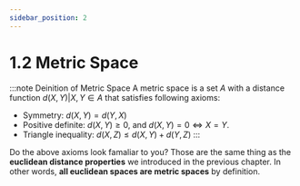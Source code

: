 ```yaml
---
sidebar_position: 2
---
```


# 1.2 Metric Space
:::note Deinition of Metric Space
A metric space is a set $A$ with a distance function $d(X,Y)|X,Y \in A$ that satisfies following axioms:
- Symmetry: $d(X,Y) = d(Y,X)$
- Positive definite: $d(X,Y) \geq 0$, and $d(X,Y) = 0 \iff X=Y$.
- Triangle inequality: $d(X,Z) \leq d(X,Y) + d(Y,Z)$
:::

Do the above axioms look famaliar to you? Those are the same thing as the **euclidean distance properties** we introduced in the previous chapter. In other words, **all euclidean spaces are metric spaces** by definition.